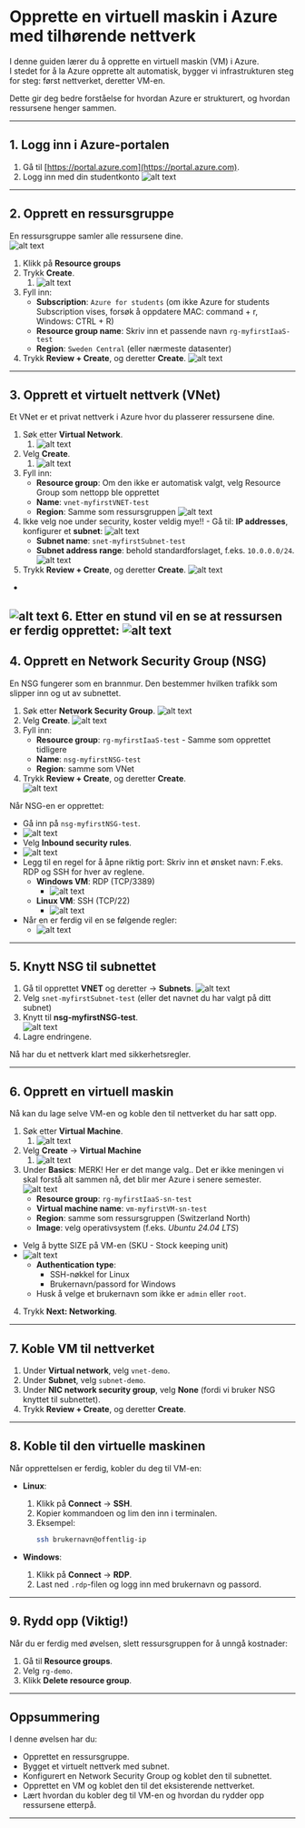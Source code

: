 # Opprette en virtuell maskin i Azure med tilhørende nettverk

I denne guiden lærer du å opprette en virtuell maskin (VM) i Azure.  
I stedet for å la Azure opprette alt automatisk, bygger vi infrastrukturen steg for steg: først nettverket, deretter VM-en.  

Dette gir deg bedre forståelse for hvordan Azure er strukturert, og hvordan ressursene henger sammen.

---

## 1. Logg inn i Azure-portalen
1. Gå til [https://portal.azure.com](https://portal.azure.com).  
2. Logg inn med din studentkonto
![alt text](img/azureportal.png)

---

## 2. Opprett en ressursgruppe
En ressursgruppe samler alle ressursene dine.  
![alt text](img/resourcegroup.png)
1. Klikk på **Resource groups**  
2. Trykk **Create**.
   1. ![alt text](img/createRG.png)
3. Fyll inn:  
   - **Subscription**: `Azure for students` (om ikke Azure for students Subscription vises, forsøk å oppdatere MAC: command + r, Windows: CTRL + R)
   - **Resource group name**: Skriv inn et passende navn `rg-myfirstIaaS-test` 
   - **Region**: `Sweden Central` (eller nærmeste datasenter)  
4. Trykk **Review + Create**, og deretter **Create**.
![alt text](img/rgSweden.png)

---

## 3. Opprett et virtuelt nettverk (VNet)
Et VNet er et privat nettverk i Azure hvor du plasserer ressursene dine.  

1. Søk etter **Virtual Network**.
   1. ![alt text](img/vnet.png)
2. Velg **Create**.
   1. ![alt text](img/createVNET.png)
3. Fyll inn:  
   - **Resource group**: Om den ikke er automatisk valgt, velg Resource Group som nettopp ble opprettet
   - **Name**: `vnet-myfirstVNET-test`  
   - **Region**: Samme som ressursgruppen
![alt text](img/vnetSwedenBasics.png)
4. Ikke velg noe under security, koster veldig mye!! - Gå til: **IP addresses**, konfigurer et **subnet**:
![alt text](img/editSubnet.png)
   - **Subnet name**: `snet-myfirstSubnet-test`  
   - **Subnet address range**: behold standardforslaget, f.eks. `10.0.0.0/24`.
![alt text](img/saveSubnet.png)
5. Trykk **Review + Create**, og deretter **Create**.
![alt text](img/ReviewCreateVNET.png)
-
![alt text](img/validationPasedSewdenVNET.png)
6. Etter en stund vil en se at ressursen er ferdig opprettet:
![alt text](img/vnet-done.png)
---

## 4. Opprett en Network Security Group (NSG)
En NSG fungerer som en brannmur. Den bestemmer hvilken trafikk som slipper inn og ut av subnettet.  

1. Søk etter **Network Security Group**.
![alt text](img/searchNSG.png)
2. Velg **Create**.
![alt text](img/createNSG.png)  
3. Fyll inn:  
   - **Resource group**: `rg-myfirstIaaS-test` - Samme som opprettet tidligere
   - **Name**: `nsg-myfirstNSG-test`  
   - **Region**: samme som VNet
4. Trykk **Review + Create**, og deretter **Create**.  
![alt text](img/reviewAndCreateNSG.png)

Når NSG-en er opprettet:
- Gå inn på `nsg-myfirstNSG-test`.
- ![alt text](img/NSG-EditNSG.png)
- Velg **Inbound security rules**.
- ![alt text](img/NSGInbound.png)  
- Legg til en regel for å åpne riktig port: Skriv inn et ønsket navn: F.eks. RDP og SSH for hver av reglene.
  - **Windows VM**: RDP (TCP/3389)
    - ![alt text](img/NSGRDP.png) 
  - **Linux VM**: SSH (TCP/22) 
    - ![alt text](img/NSGSSH.png)
- Når en er ferdig vil en se følgende regler:
  - ![alt text](img/NSGInboundWithSSHRDP.png)
---

## 5. Knytt NSG til subnettet
1. Gå til opprettet **VNET** og deretter → **Subnets**.
![alt text](img/SNET-findSubnet.png)
1. Velg `snet-myfirstSubnet-test` (eller det navnet du har valgt på ditt subnet)
2. Knytt til **nsg-myfirstNSG-test**.  
![alt text](img/nsg-attach-subnet.png)
3. Lagre endringene.

Nå har du et nettverk klart med sikkerhetsregler.

---

## 6. Opprett en virtuell maskin
Nå kan du lage selve VM-en og koble den til nettverket du har satt opp.

1. Søk etter **Virtual Machine**.
   1. ![alt text](img/SearchVM.png)
2. Velg **Create** → **Virtual Machine**
   1. ![alt text](img/CreateVM.png)  
3. Under **Basics**: MERK! Her er det mange valg.. Det er ikke meningen vi skal forstå alt sammen nå, det blir mer Azure i senere semester.
   ![alt text](img/VM01.png)
   - **Resource group**: `rg-myfirstIaaS-sn-test`  
   - **Virtual machine name**: `vm-myfirstVM-sn-test`
   - **Region**: samme som ressursgruppen (Switzerland North)
   - **Image**: velg operativsystem (f.eks. *Ubuntu 24.04 LTS*)  
- Velg å bytte SIZE på VM-en (SKU - Stock keeping unit)
- ![alt text](img/SizeVM.png)
   - **Authentication type**:  
     - SSH-nøkkel for Linux  
     - Brukernavn/passord for Windows  
   - Husk å velge et brukernavn som ikke er `admin` eller `root`.  
4. Trykk **Next: Networking**.  

---

## 7. Koble VM til nettverket
1. Under **Virtual network**, velg `vnet-demo`.  
2. Under **Subnet**, velg `subnet-demo`.  
3. Under **NIC network security group**, velg **None** (fordi vi bruker NSG knyttet til subnettet).  
4. Trykk **Review + Create**, og deretter **Create**.

---

## 8. Koble til den virtuelle maskinen
Når opprettelsen er ferdig, kobler du deg til VM-en:

- **Linux**:  
  1. Klikk på **Connect** → **SSH**.  
  2. Kopier kommandoen og lim den inn i terminalen.  
  3. Eksempel:  
     ```bash
     ssh brukernavn@offentlig-ip
     ```

- **Windows**:  
  1. Klikk på **Connect** → **RDP**.  
  2. Last ned `.rdp`-filen og logg inn med brukernavn og passord.

---

## 9. Rydd opp (Viktig!)
Når du er ferdig med øvelsen, slett ressursgruppen for å unngå kostnader:  

1. Gå til **Resource groups**.  
2. Velg `rg-demo`.  
3. Klikk **Delete resource group**.  

---

## Oppsummering
I denne øvelsen har du:
- Opprettet en ressursgruppe.  
- Bygget et virtuelt nettverk med subnet.  
- Konfigurert en Network Security Group og koblet den til subnettet.  
- Opprettet en VM og koblet den til det eksisterende nettverket.  
- Lært hvordan du kobler deg til VM-en og hvordan du rydder opp ressursene etterpå.  

---
